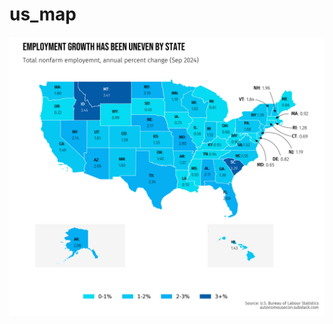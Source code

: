 # us_map

![Final plot](https://github.com/martingeew/us_map/blob/main/employment_map.png?raw=true)
